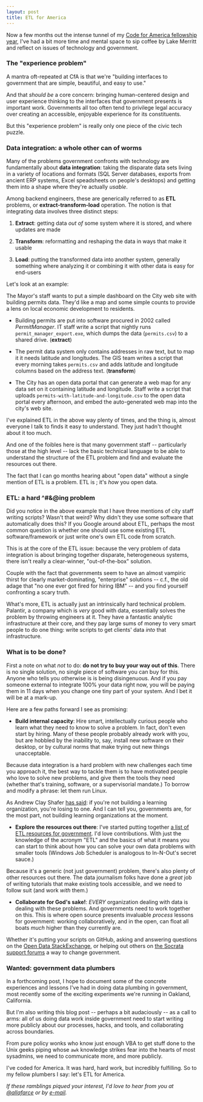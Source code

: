 ```yaml
---
layout: post
title: ETL for America
---
```


Now a few months out the intense tunnel of my [Code for America fellowship year](http://codeforamerica.org/apps/cityvoice/), I've had a bit more time and mental space to sip coffee by Lake Merritt and reflect on issues of technology and government.

### **The "experience problem"**

A mantra oft-repeated at CfA is that we're "building interfaces to government that are simple, beautiful, and easy to use."

And that _should be_ a core concern: bringing human-centered design and user experience thinking to the interfaces that government presents is important work. Governments all too often tend to privilege legal accuracy over creating an accessible, enjoyable experience for its constituents.

But this "experience problem" is really only one piece of the civic tech puzzle.

### **Data integration: a whole other can of worms**

Many of the problems government confronts with technology are fundamentally about **data integration**: taking the disparate data sets living in a variety of locations and formats (SQL Server databases, exports from ancient ERP systems, Excel speadsheets on people's desktops) and getting them into a shape where they're actually _usable_.

Among backend engineers, these are generically referred to as **ETL** problems, or **extract-transform-load** operation. The notion is that integrating data involves three distinct steps:

1. **Extract**: getting data _out of_ some system where it is stored, and where updates are made

2. **Transform**: reformatting and reshaping the data in ways that make it usable

3. **Load**: putting the transformed data into another system, generally something where analyzing it or combining it with other data is easy for end-users

Let's look at an example:

The Mayor's staff wants to put a simple dashboard on the City web site with building permits data. They'd like a map and some simple counts to provide a lens on local economic development to residents.

- Building permits are put into software procured in 2002 called _PermitManager_. IT staff write a script that nightly runs `permit_manager_export.exe`, which dumps the data (`permits.csv`) to a shared drive. (**extract**)

- The permit data system only contains addresses in raw text, but to map it it needs latitude and longitudes. The GIS team writes a script that every morning takes `permits.csv` and adds latitude and longitude columns based on the address text. (**transform**)

- The City has an open data portal that can generate a web map for any data set on it containing latitude and longitude. Staff write a script that uploads `permits-with-latitude-and-longitude.csv` to the open data portal every afternoon, and embed the auto-generated web map into the city's web site.

I've explained ETL in the above way plenty of times, and the thing is, almost everyone I talk to finds it easy to understand. They just hadn't thought about it too much.

And one of the foibles here is that many government staff -- particularly those at the high level -- lack the basic technical language to be able to understand the structure of the ETL problem and find and evaluate the resources out there.

The fact that I can go months hearing about "open data" without a single mention of ETL is a problem. ETL is ; it's _how_ you open data.

### **ETL: a hard ^#&@ing problem**

Did you notice in the above example that I have three mentions of city staff writing scripts? Wasn't that weird? Why didn't they use some software that automatically does this?  If you Google around about ETL, perhaps the most common question is whether one should use some existing ETL software/framework or just write one's own ETL code from scratch.

This is at the core of the ETL issue: because the very problem of data integration is about bringing together disparate, heterogeneous systems, there isn't really a clear-winner, "out-of-the-box" solution.

Couple with the fact that governments seem to have an almost vampiric thirst for clearly market-dominating, "enterprise" solutions -- c.f., the old adage that "no one ever got fired for hiring IBM" -- and you find yourself confronting a scary truth.

What's more, ETL is actually just an intrinsically hard technical problem. Palantir, a company which is _very_ good with data, essentially solves the problem by throwing engineers at it. They have a fantastic analytic infrastructure at their core, and they pay large sums of money to very smart people to do one thing: write scripts to get clients' data _into_ that infrastructure.

### **What is to be done?**

First a note on what _not_ to do: **do not try to buy your way out of this**. There is no single solution, no single piece of software you can buy for this. Anyone who tells you otherwise is is being disingenuous. And if you pay someone external to integrate 100% your data right now, you will be paying them in 11 days when you change one tiny part of your system. And I bet it will be at a mark-up.

Here are a few paths forward I see as promising:

- **Build internal capacity**: Hire smart, intellectually curious people who learn what they need to know to solve a problem. In fact, don't even start by hiring. Many of these people probably already work with you, but are hobbled by the inability to, say, install new software on their desktop, or by cultural norms that make trying out new things unacceptable.

Because data integration is a hard problem with new challenges each time you approach it, the best way to tackle them is to have motivated people who love to solve new problems, and give them the tools they need (whether that's training, software, or a supervisorial mandate.) To borrow and modify a phrase: let them run Linux.

As Andrew Clay Shafer [has said](http://www.youtube.com/watch?v=P_sWGl7MzhU): if you're not building a learning organization, you're losing to one. And I can tell you, governments are, for the most part, not building learning organizations at the moment.

- **Explore the resources out there**: I've started putting together [a list of ETL resources for government](https://github.com/daguar/ideas/issues/17). I'd love contributions. With just the knowledge of the acronym "ETL" and the basics of what it means you can start to think about how you can solve your own data problems with smaller tools (Windows Job Scheduler is analogous to In-N-Out's secret sauce.)

Because it's a generic (not just government) problem, there's also plenty of other resources out there. The data journalism folks have done a _great_ job of writing tutorials that make existing tools accessible, and we need to follow suit (and work _with_ them.)

- **Collaborate for God's sake!**: _EVERY_ organization dealing with data is dealing with these problems. And governments need to work together on this. This is where open source presents invaluable _process_ lessons for government: working collaboratively, and in the open, can float all boats _much_ higher than they currently are.

Whether it's putting your scripts on GitHub, asking and answering questions on the [Open Data StackExchange](http://opendata.stackexchange.com/), or helping out others on [the Socrata support forums](http://support.socrata.com/forums) a way to change government.

### **Wanted: government data plumbers**

In a forthcoming post, I hope to document some of the concrete experiences and lessons I've had in doing data plumbing in government, most recently some of the exciting experiments we're running in Oakland, California.

But I'm also writing this blog post -- perhaps a bit audaciously -- as a call to arms: all of us doing data work inside government need to start writing more publicly about our processes, hacks, and tools, and collaborating across boundaries.

From pure policy wonks who know just enough VBA to get stuff done to the Unix geeks piping whose `awk` knowledge strikes fear into the hearts of most sysadmins, we need to communicate more, and more publicly.

I've coded for America. It was hard, hard work, but incredibly fulfilling. So to my fellow plumbers I say: let's ETL for America.

_If these ramblings piqued your interest, I'd love to hear from you at [@allafarce](https://twitter.com/allafarce) or by [e-mail](mailto:dave@codeforamerica.org)._

